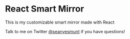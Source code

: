 # React Smart Mirror

This is my customizable smart mirror made with React

Talk to me on Twitter [@seanyesmunt](https://twitter.com/seanyesmunt) if you have questions!
